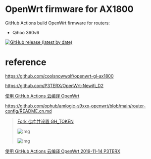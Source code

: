 # OpenWrt firmware for AX1800

GitHub Actions build OpenWrt firmware for routers:

- Qihoo 360v6

[![GitHub release (latest by date)](https://img.shields.io/github/v/release/lvii/OpenWrt-AX1800?style=for-the-badge&label=Download)](https://github.com/lvii/OpenWrt-AX1800/releases/latest)

# reference

<https://github.com/coolsnowwolf/openwrt-gl-ax1800>

<https://github.com/P3TERX/OpenWrt-Newifi_D2>

[使用 GitHub Actions 云编译 OpenWrt](https://github.com/ophub/amlogic-s9xxx-openwrt/blob/main/router-config/README.cn.md)

<https://github.com/ophub/amlogic-s9xxx-openwrt/blob/main/router-config/README.cn.md>

> [Fork 仓库并设置 GH_TOKEN](https://github.com/ophub/amlogic-s9xxx-openwrt/blob/main/router-config/README.cn.md#3-fork-仓库并设置-gh_token)
>
> ![img](https://user-images.githubusercontent.com/68696949/167579714-fdb331f3-5198-406f-b850-13da0024b245.png)
>
> ![img](https://user-images.githubusercontent.com/68696949/167585338-841d3b05-8d98-4d73-ba72-475aad4a95a9.png)

[使用 GitHub Actions 云编译 OpenWrt 2019-11-14 P3TERX](https://p3terx.com/archives/build-openwrt-with-github-actions.html)

